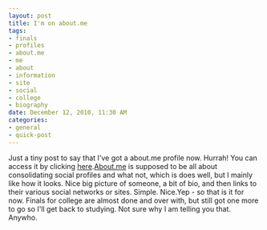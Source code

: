 ```yaml
--- 
layout: post
title: I'm on about.me
tags: 
- finals
- profiles
- about.me
- me
- about
- information
- site
- social
- college
- biography
date: December 12, 2010, 11:30 AM
categories: 
- general
- quick-post
---
```

Just a tiny post to say that I've got a about.me profile now. Hurrah! You can access it by clicking [here](http://about.me/tannerld).[About.me](http://about.me/) is supposed to be all about consolidating social profiles and what not, which is does well, but I mainly like how it looks. Nice big picture of someone, a bit of bio, and then links to their various social networks or sites. Simple. Nice.Yep - so that is it for now. Finals for college are almost done and over with, but still got one more to go so I'll get back to studying. Not sure why I am telling you that. Anywho.
